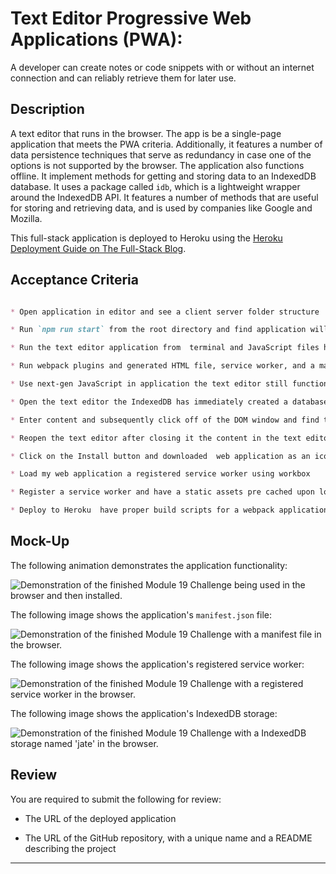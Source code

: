 # Text Editor Progressive Web Applications (PWA): 

A developer can create notes or code snippets with or without an internet connection and can reliably retrieve them for later use.

## Description

A text editor that runs in the browser. The app is be a single-page application that meets the PWA criteria. Additionally, it features a number of data persistence techniques that serve as redundancy in case one of the options is not supported by the browser. The application  also functions offline. It implement methods for getting and storing data to an IndexedDB database. It uses a package called `idb`, which is a lightweight wrapper around the IndexedDB API. It features a number of methods that are useful for storing and retrieving data, and is used by companies like Google and Mozilla.

This full-stack application is deployed to Heroku using the [Heroku Deployment Guide on The Full-Stack Blog](https://coding-boot-camp.github.io/full-stack/heroku/heroku-deployment-guide).


## Acceptance Criteria

```md

* Open application in editor and see a client server folder structure

* Run `npm run start` from the root directory and find application will start up the backend and serve the client

* Run the text editor application from  terminal and JavaScript files have been bundled using webpack

* Run webpack plugins and generated HTML file, service worker, and a manifest file

* Use next-gen JavaScript in application the text editor still functions in the browser without errors

* Open the text editor the IndexedDB has immediately created a database storage

* Enter content and subsequently click off of the DOM window and find that the content in the text editor has been saved with IndexedDB

* Reopen the text editor after closing it the content in the text editor has been retrieved from our IndexedDB

* Click on the Install button and downloaded  web application as an icon on my desktop

* Load my web application a registered service worker using workbox

* Register a service worker and have a static assets pre cached upon loading along with subsequent pages and static assets

* Deploy to Heroku  have proper build scripts for a webpack application
```

## Mock-Up

The following animation demonstrates the application functionality:

![Demonstration of the finished Module 19 Challenge being used in the browser and then installed.](./Assets/00-demo.gif)

The following image shows the application's `manifest.json` file:

![Demonstration of the finished Module 19 Challenge with a manifest file in the browser.](./Assets/01-manifest.png)

The following image shows the application's registered service worker:

![Demonstration of the finished Module 19 Challenge with a registered service worker in the browser.](./Assets/02-service-worker.png)

The following image shows the application's IndexedDB storage:

![Demonstration of the finished Module 19 Challenge with a IndexedDB storage named 'jate' in the browser.](./Assets/03-idb-storage.png)

## Review

You are required to submit the following for review:

* The URL of the deployed application


* The URL of the GitHub repository, with a unique name and a README describing the project


- - -

